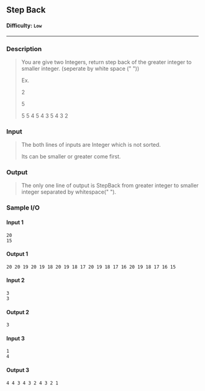 ## Step Back   

#### Difficulty: `Low`

- - -

### Description

> You are give two Integers, return step back of the greater integer to smaller integer. (seperate by white space (" "))
>
> Ex.
>
> 2
>
> 5
>
> 5 5 4 5 4 3 5 4 3 2

### Input

>The both lines of inputs are Integer which is not sorted.
>
>Its can be smaller or greater come first.

### Output

> The only one line of output is StepBack from greater integer to smaller integer separated by whitespace(" ").  

### Sample I/O

#### Input 1

```
20
15
```

#### Output 1

```
20 20 19 20 19 18 20 19 18 17 20 19 18 17 16 20 19 18 17 16 15
```



#### Input 2

```
3
3
```

#### Output 2

```
3
```



#### Input 3

```
1
4
```

#### Output 3

```
4 4 3 4 3 2 4 3 2 1
```

